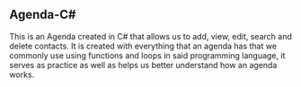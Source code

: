 ## Agenda-C#
This is an Agenda created in C# that allows us to add, view, edit, search and delete contacts. It is created with everything that an agenda has that we commonly use using functions and loops in said programming language, it serves as practice as well as helps us better understand how an agenda works.
